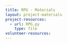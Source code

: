```yaml
---
title: RPG - Materials
layout: project-materials
project-resources:
  - url: RPG.py
    type: file
volunteer-resources: 
---
```

